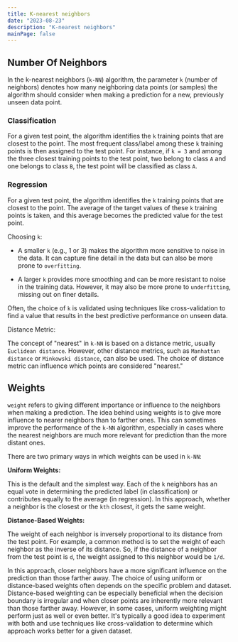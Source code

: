 ```yaml
---
title: K-nearest neighbors
date: "2023-08-23"
description: "K-nearest neighbors"
mainPage: false
---
```


## Number Of Neighbors

In the k-nearest neighbors (`k-NN`) algorithm, the parameter `k` (number of neighbors) denotes how many neighboring data 
points (or samples) the algorithm should consider when making a prediction for a new, previously unseen data point.

### Classification

For a given test point, the algorithm identifies the `k` training points that are closest to the point. The most frequent 
class/label among these `k` training points is then assigned to the test point.
For instance, if `k = 3` and among the three closest training points to the test point, two belong to class `A` and one belongs 
to class `B`, the test point will be classified as class `A`.

### Regression

For a given test point, the algorithm identifies the `k` training points that are closest to the point.
The average of the target values of these `k` training points is taken, and this average becomes the predicted value for the test point.

Choosing `k`:

- A smaller `k` (e.g., 1 or 3) makes the algorithm more sensitive to noise in the data. It can capture fine detail in the data but can also 
be more prone to `overfitting`.

- A larger `k` provides more smoothing and can be more resistant to noise in the training data. However, it may also be more 
prone to `underfitting`, missing out on finer details.

Often, the choice of `k` is validated using techniques like cross-validation to find a value that results in the best predictive 
performance on unseen data. 

Distance Metric:

The concept of "nearest" in `k-NN` is based on a distance metric, usually `Euclidean distance`. However, other distance metrics, 
such as `Manhattan distance` or `Minkowski distance`, can also be used. The choice of distance metric can influence which points 
are considered "nearest."

## Weights

`weight` refers to giving different importance or influence to the neighbors when making a prediction. The idea behind using 
weights is to give more influence to nearer neighbors than to farther ones. This can sometimes improve the performance of the 
`k-NN` algorithm, especially in cases where the nearest neighbors are much more relevant for prediction than the more distant ones.

There are two primary ways in which weights can be used in `k-NN`:

**Uniform Weights:**

This is the default and the simplest way. Each of the `k` neighbors has an equal vote in determining the predicted label 
(in classification) or contributes equally to the average (in regression).
In this approach, whether a neighbor is the closest or the `kth` closest, it gets the same weight.

**Distance-Based Weights:**

The weight of each neighbor is inversely proportional to its distance from the test point.
For example, a common method is to set the weight of each neighbor as the inverse of its distance. So, if the distance of a 
neighbor from the test point is `d`, the weight assigned to this neighbor would be `1/d`.

In this approach, closer neighbors have a more significant influence on the prediction than those farther away.
The choice of using uniform or distance-based weights often depends on the specific problem and dataset. Distance-based 
weighting can be especially beneficial when the decision boundary is irregular and when closer points are inherently more 
relevant than those farther away. However, in some cases, uniform weighting might perform just as well or even better. It's 
typically a good idea to experiment with both and use techniques like cross-validation to determine which approach works better 
for a given dataset.

